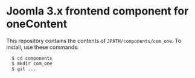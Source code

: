 # Joomla 3.x frontend component for oneContent

This repository contains the contents of `JPATH/components/com_one`. To install, use these commands:

```
  $ cd components
  $ mkdir com_one
  $ git ...
```
